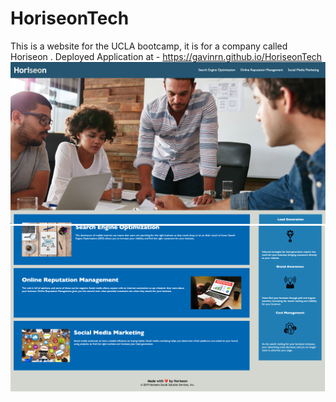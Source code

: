 # HoriseonTech
This is a website for the UCLA bootcamp, it is for a company called Horiseon .
Deployed Application at - https://gavinrn.github.io/HoriseonTech
![picture](./assets/images/HoriseonTech%20Screenshot.png)
![picture](./assets/images/HoriseonTech%20Screenshot%202.png)